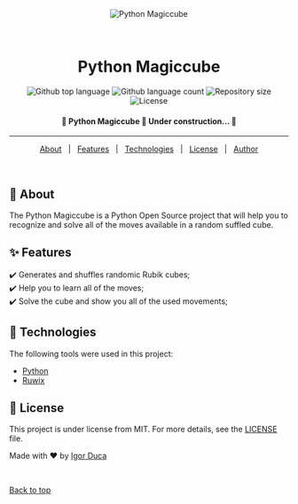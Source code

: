 <div align="center" id="top"> 
  <img src="https://growthclub.com.br/wp-content/uploads/2019/10/cube-db.gif" alt="Python Magiccube" />

  &#xa0;

  <!-- <a href="https://pythonmagiccube.netlify.app">Demo</a> -->
</div>

<h1 align="center">Python Magiccube</h1>

<p align="center">
  <img alt="Github top language" src="https://img.shields.io/github/languages/top/IgorDuca/python-magiccube?color=56BEB8">

  <img alt="Github language count" src="https://img.shields.io/github/languages/count/IgorDuca/python-magiccube?color=56BEB8">

  <img alt="Repository size" src="https://img.shields.io/github/repo-size/IgorDuca/python-magiccube?color=56BEB8">

  <img alt="License" src="https://img.shields.io/github/license/IgorDuca/python-magiccube?color=56BEB8">

  <!-- <img alt="Github issues" src="https://img.shields.io/github/issues/IgorDuca/python-magiccube?color=56BEB8" /> -->

  <!-- <img alt="Github forks" src="https://img.shields.io/github/forks/IgorDuca/python-magiccube?color=56BEB8" /> -->

  <!-- <img alt="Github stars" src="https://img.shields.io/github/stars/IgorDuca/python-magiccube?color=56BEB8" /> -->
</p>

<!-- Status -->

<h4 align="center"> 
	🚧  Python Magiccube 🚀 Under construction...  🚧
</h4> 

<hr>

<p align="center">
  <a href="#dart-about">About</a> &#xa0; | &#xa0; 
  <a href="#sparkles-features">Features</a> &#xa0; | &#xa0;
  <a href="#rocket-technologies">Technologies</a> &#xa0; | &#xa0;
  <!-- <a href="#white_check_mark-requirements">Requirements</a> &#xa0; | &#xa0;
  <a href="#checkered_flag-starting">Starting</a> &#xa0; | &#xa0; -->
  <a href="#memo-license">License</a> &#xa0; | &#xa0;
  <a href="https://github.com/IgorDuca" target="_blank">Author</a>
</p>

<br>

## :dart: About ##

The Python Magiccube is a Python Open Source project that will help you to recognize and solve all of the moves available in a random suffled cube.

## :sparkles: Features ##

:heavy_check_mark: Generates and shuffles randomic Rubik cubes;\
:heavy_check_mark: Help you to learn all of the moves;\
:heavy_check_mark: Solve the cube and show you all of the used movements;

## :rocket: Technologies ##

The following tools were used in this project:

- [Python](https://www.python.org/)
- [Ruwix](https://ruwix.com/)

<!-- ## :white_check_mark: Requirements ##

Before starting :checkered_flag:, you need to have [Git](https://git-scm.com) and [Node](https://nodejs.org/en/) installed.

## :checkered_flag: Starting ##

```bash
# Clone this project
$ git clone https://github.com/IgorDuca/python-magiccube

# Access
$ cd python-magiccube

# Install dependencies
$ yarn

# Run the project
$ yarn start

# The server will initialize in the <http://localhost:3000>
``` -->

## :memo: License ##

This project is under license from MIT. For more details, see the [LICENSE](LICENSE.md) file.


Made with :heart: by <a href="https://github.com/IgorDuca" target="_blank">Igor Duca</a>

&#xa0;

<a href="#top">Back to top</a>
